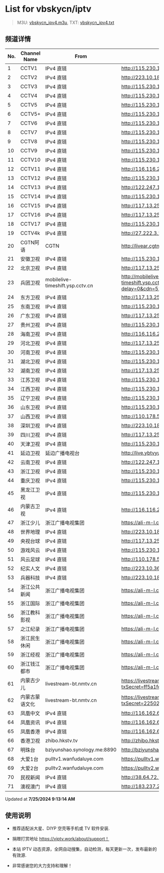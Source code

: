 # List for **vbskycn/iptv**

> M3U: [vbskycn_ipv4.m3u](./vbskycn_ipv4.m3u ), TXT: [vbskycn_ipv4.txt](./txt/vbskycn_ipv4.txt )

## 频道详情

| No. | Channel Name | From | Source |
| --- | ------------ | ---- | ------ |
| 1 | CCTV1 | IPv4 直链 | <http://115.230.183.110:9999/udp/233.50.200.99:5140> |
| 2 | CCTV2 | IPv4 直链 | <http://223.10.18.212:8082/udp/239.1.1.8:8008> |
| 3 | CCTV3 | IPv4 直链 | <http://115.230.183.110:9999/udp/233.50.200.107:5140> |
| 4 | CCTV4 | IPv4 直链 | <http://115.230.183.110:9999/udp/233.50.200.101:5140> |
| 5 | CCTV5 | IPv4 直链 | <http://115.230.183.110:9999/udp/233.50.200.108:5140> |
| 6 | CCTV5+ | IPv4 直链 | <http://115.230.183.110:9999/udp/233.50.201.220:5140> |
| 7 | CCTV6 | IPv4 直链 | <http://115.230.183.110:9999/udp/233.50.200.109:5140> |
| 8 | CCTV7 | IPv4 直链 | <http://115.230.183.110:9999/udp/233.50.200.24:5140> |
| 9 | CCTV8 | IPv4 直链 | <http://115.230.183.110:9999/udp/233.50.200.110:5140> |
| 10 | CCTV9 | IPv4 直链 | <http://115.230.183.110:9999/udp/233.50.200.23:5140> |
| 11 | CCTV10 | IPv4 直链 | <http://115.230.183.110:9999/udp/233.50.200.22:5140> |
| 12 | CCTV11 | IPv4 直链 | <http://116.116.207.24:5555/udp/239.125.1.101:4120> |
| 13 | CCTV12 | IPv4 直链 | <http://115.230.183.110:9999/udp/233.50.200.21:5140> |
| 14 | CCTV13 | IPv4 直链 | <http://122.247.121.250:9999/udp/233.50.200.111:5140> |
| 15 | CCTV14 | IPv4 直链 | <http://115.230.183.110:9999/udp/233.50.200.103:5140> |
| 16 | CCTV15 | IPv4 直链 | <http://117.13.250.38:4022/udp/225.1.2.194:5002> |
| 17 | CCTV16 | IPv4 直链 | <http://117.13.250.38:4022/udp/225.1.2.237:5002> |
| 18 | CCTV17 | IPv4 直链 | <http://115.230.183.110:9999/udp/233.50.200.113:5140> |
| 19 | CCTV4k | IPv4 直链 | <http://27.222.3.214/liveali-tp4k.cctv.cn/live/4K10M.stream/playlist.m3u8> |
| 20 | CGTN阿语 | CGTN | <http://livear.cgtn.com/1000a/prog_index.m3u8> |
| 21 | 安徽卫视 | IPv4 直链 | <http://115.230.183.110:9999/udp/233.50.200.106:5140> |
| 22 | 北京卫视 | IPv4 直链 | <http://117.13.250.38:4022/udp/225.1.1.113:5002> |
| 23 | 兵团卫视 | mobilelive-timeshift.ysp.cctv.cn | <http://mobilelive-timeshift.ysp.cctv.cn/timeshift/ysp/2022606701/timeshift.m3u8?delay=0&cdn=5202> |
| 24 | 东方卫视 | IPv4 直链 | <http://117.13.250.38:4022/udp/225.1.2.31:5002> |
| 25 | 东南卫视 | IPv4 直链 | <http://115.230.183.110:9999/udp/233.50.201.146:5140> |
| 26 | 广东卫视 | IPv4 直链 | <http://117.13.250.38:4022/udp/225.1.1.116:5002> |
| 27 | 贵州卫视 | IPv4 直链 | <http://115.230.183.110:9999/udp/233.50.201.142:5140> |
| 28 | 海南卫视 | IPv4 直链 | <http://116.116.207.24:5555/udp/239.125.2.189:4120> |
| 29 | 河北卫视 | IPv4 直链 | <http://117.13.250.38:4022/udp/225.1.2.27:5002> |
| 30 | 河南卫视 | IPv4 直链 | <http://115.230.183.110:9999/udp/233.50.201.144:5140> |
| 31 | 湖北卫视 | IPv4 直链 | <http://115.230.183.110:9999/udp/233.50.200.147:5140> |
| 32 | 湖南卫视 | IPv4 直链 | <http://117.13.250.38:4022/udp/225.1.1.114:5002> |
| 33 | 江苏卫视 | IPv4 直链 | <http://115.230.183.110:9999/udp/233.50.200.144:5140> |
| 34 | 江西卫视 | IPv4 直链 | <http://115.230.183.110:9999/udp/233.50.200.119:5140> |
| 35 | 辽宁卫视 | IPv4 直链 | <http://115.230.183.110:9999/udp/233.50.201.141:5140> |
| 36 | 山东卫视 | IPv4 直链 | <http://115.230.183.110:9999/udp/233.50.201.105:5140> |
| 37 | 山西卫视 | IPv4 直链 | <http://110.178.52.143:8082/udp/239.1.1.1:8001> |
| 38 | 深圳卫视 | IPv4 直链 | <http://223.10.18.212:8082/udp/239.1.1.39:8039> |
| 39 | 四川卫视 | IPv4 直链 | <http://117.13.250.38:4022/udp/225.1.1.123:5002> |
| 40 | 天津卫视 | IPv4 直链 | <http://115.230.183.110:9999/udp/233.50.200.104:5140> |
| 41 | 延边卫视 | 延边广播电视台 | <http://live.ybtvyun.com/video/s10006-44f040627ca1/index.m3u8> |
| 42 | 云南卫视 | IPv4 直链 | <http://122.247.121.250:9999/udp/233.50.200.115:5140> |
| 43 | 浙江卫视 | IPv4 直链 | <http://115.230.183.110:9999/udp/233.50.201.100:5140> |
| 44 | 重庆卫视 | IPv4 直链 | <http://115.230.183.110:9999/udp/233.50.200.114:5140> |
| 45 | 黑龙江卫视 | IPv4 直链 | <http://115.230.183.110:9999/udp/233.50.200.189:5140> |
| 46 | 内蒙古卫视 | IPv4 直链 | <http://116.116.207.24:5555/udp/239.125.1.59:5000> |
| 47 | 浙江少儿 | 浙江广播电视集团 | <https://ali-m-l.cztv.com/channels/lantian/channel008/1080p.m3u8> |
| 48 | 世界地理 | IPv4 直链 | <http://223.10.18.212:8082/udp/239.1.1.99:8099> |
| 49 | 央视台球 | IPv4 直链 | <http://117.13.250.38:4022/udp/225.1.2.170:5002> |
| 50 | 游戏风云 | IPv4 直链 | <http://115.230.183.110:9999/udp/233.50.200.14:5140> |
| 51 | 风云足球 | IPv4 直链 | <http://110.178.52.143:8082/udp/239.1.1.101:8101> |
| 52 | 纪实人文 | IPv4 直链 | <http://223.10.36.100:8082/udp/239.1.1.45:8045> |
| 53 | 兵器科技 | IPv4 直链 | <http://223.10.18.212:8082/udp/239.1.1.97:8097> |
| 54 | 浙江公共新闻 | 浙江广播电视集团 | <https://ali-m-l.cztv.com/channels/lantian/channel007/1080p.m3u8> |
| 55 | 浙江国际 | 浙江广播电视集团 | <https://ali-m-l.cztv.com/channels/lantian/channel010/1080p.m3u8> |
| 56 | 浙江教科影视 | 浙江广播电视集团 | <https://ali-m-l.cztv.com/channels/lantian/channel004/1080p.m3u8> |
| 57 | 之江纪录 | 浙江广播电视集团 | <https://ali-m-l.cztv.com/channels/lantian/channel012/1080p.m3u8> |
| 58 | 浙江民生休闲 | 浙江广播电视集团 | <https://ali-m-l.cztv.com/channels/lantian/channel006/1080p.m3u8> |
| 59 | 浙江经视 | 浙江广播电视集团 | <https://ali-m-l.cztv.com/channels/lantian/channel003/1080p.m3u8> |
| 60 | 浙江钱江都市 | 浙江广播电视集团 | <https://ali-m-l.cztv.com/channels/lantian/channel002/1080p.m3u8> |
| 61 | 内蒙古少儿 | livestream-bt.nmtv.cn | <https://livestream-bt.nmtv.cn/nmtv/2318general.m3u8?txSecret=ff5a1fd70ea228ee35b0d29895f37c56&txTime=771E8800> |
| 62 | 内蒙古蒙语文化 | livestream-bt.nmtv.cn | <https://livestream-bt.nmtv.cn/nmtv/2321general.m3u8?txSecret=2250268a1d326dbbc4cbf0ba32649ca5&txTime=771E8800> |
| 63 | 凤凰中文 | IPv4 直链 | <http://116.162.6.192/1.v.smtcdns.net/qctv.fengshows.cn/live/0701pcc72.m3u8> |
| 64 | 凤凰资讯 | IPv4 直链 | <http://116.162.6.192/1.v.smtcdns.net/qctv.fengshows.cn/live/0701pin72.m3u8> |
| 65 | 凤凰香港 | IPv4 直链 | <http://116.162.6.192/1.v.smtcdns.net/qctv.fengshows.cn/live/0701phk72.m3u8> |
| 66 | 香港卫视 | zhibo.hkstv.tv | <http://zhibo.hkstv.tv/livestream/mutfysrq/playlist.m3u8> |
| 67 | 明珠台 | bziyunshao.synology.me:8890 | <http://bziyunshao.synology.me:8890/bysid/2> |
| 68 | 大爱1台 | pulltv1.wanfudaluye.com | <https://pulltv1.wanfudaluye.com/live/tv1.m3u8> |
| 69 | 大爱2台 | pulltv2.wanfudaluye.com | <https://pulltv2.wanfudaluye.com/live/tv2.m3u8> |
| 70 | 民视新闻 | IPv4 直链 | <http://38.64.72.148:80/hls/modn/list/4012/chunklist1.m3u8> |
| 71 | 澳视澳门 | IPv4 直链 | <http://183.237.246.14:9931/tsfile/live/1039_1.m3u8> |

Updated at **7/25/2024 9:13:14 AM**

## 使用说明

- 推荐适配派大星、DIYP 空壳等手机或 TV 软件安装.

- 捐赠打赏地址 <https://viptv.work/about/support！>

- 本站 IPTV 动态资源，全网自动搜集，自动检测，每天更新一次，发布最新的有效源.

- 非常感谢您的大力支持和理解！
